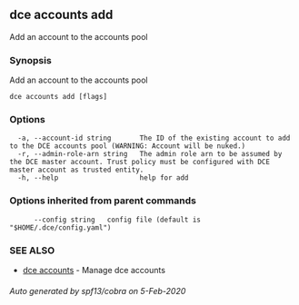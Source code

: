 ## dce accounts add

Add an account to the accounts pool

### Synopsis

Add an account to the accounts pool

```
dce accounts add [flags]
```

### Options

```
  -a, --account-id string       The ID of the existing account to add to the DCE accounts pool (WARNING: Account will be nuked.)
  -r, --admin-role-arn string   The admin role arn to be assumed by the DCE master account. Trust policy must be configured with DCE master account as trusted entity.
  -h, --help                    help for add
```

### Options inherited from parent commands

```
      --config string   config file (default is "$HOME/.dce/config.yaml")
```

### SEE ALSO

* [dce accounts](dce_accounts.md)	 - Manage dce accounts

###### Auto generated by spf13/cobra on 5-Feb-2020
